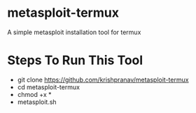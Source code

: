 # metasploit-termux
A simple metasploit installation tool for termux

# Steps To Run This Tool
- git clone https://github.com/krishpranav/metasploit-termux
- cd metasploit-termux
- chmod +x *
- metasploit.sh

